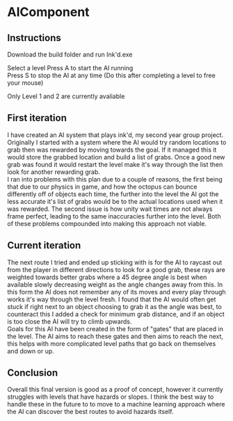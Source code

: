# AIComponent

## Instructions
Download the build folder and run Ink'd.exe

Select a level
Press A to start the AI running  
Press S to stop the AI at any time (Do this after completing a level to free your mouse)

Only Level 1 and 2 are currently avaliable

## First iteration
I have created an AI system that plays ink'd, my second year group project.  
Originally I started with a system where the AI would try random locations to grab then was rewarded by moving towards the goal. If it managed this it would store the grabbed location and build a list of grabs. Once a good new grab was found it would restart the level make it's way through the list then look for another rewarding grab.  
I ran into problems with this plan due to a couple of reasons, the first being that due to our physics in game, and how the octopus can bounce differently off of objects each time, the further into the level the AI got the less accurate it's list of grabs would be to the actual locations used when it was rewarded. The second issue is how unity wait times are not always frame perfect, leading to the same inaccuracies further into the level. Both of these problems compounded into making this approach not viable.  
  
## Current iteration 
The next route I tried and ended up sticking with is for the AI to raycast out from the player in different directions to look for a good grab, these rays are weighted towards better grabs where a 45 degree angle is best when available slowly decreasing weight as the angle changes away from this. In this form the AI does not remember any of its moves and every play through works it's way through the level fresh. I found that the AI would often get stuck if right next to an object choosing to grab it as the angle was best, to counteract this I added a check for minimum grab distance, and if an object is too close the AI will try to climb upwards.  
Goals for this AI have been created in the form of "gates" that are placed in the level. The AI aims to reach these gates and then aims to reach the next, this helps with more complicated level paths that go back on themselves and down or up.

## Conclusion
Overall this final version is good as a proof of concept, however it currently struggles with levels that have hazards or slopes. I think the best way to handle these in the future to to move to a machine learning approach where the AI can discover the best routes to avoid hazards itself. 
